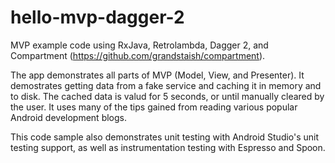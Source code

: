 # hello-mvp-dagger-2

MVP example code using RxJava, Retrolambda, Dagger 2, and Compartment (https://github.com/grandstaish/compartment).

The app demonstrates all parts of MVP (Model, View, and Presenter). It demostrates getting data from a fake service and caching it in memory and to disk. The cached data is valud for 5 seconds, or until manually cleared by the user. It uses many of the tips gained from reading various popular Android development blogs. 

This code sample also demonstrates unit testing with Android Studio's unit testing support, as well as instrumentation testing with Espresso and Spoon. 
